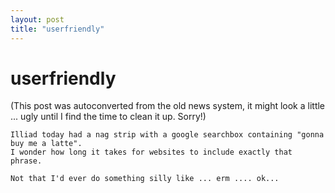 ```yaml
---
layout: post
title: "userfriendly"
---
```

<h1>userfriendly</h1>
(This post was autoconverted from the old news system,
it might look a little ... ugly until I find the time
to clean it up.
Sorry!)

    Illiad today had a nag strip with a google searchbox containing "gonna buy me a latte".
    I wonder how long it takes for websites to include exactly that phrase.
    
    Not that I'd ever do something silly like ... erm .... ok...
    

